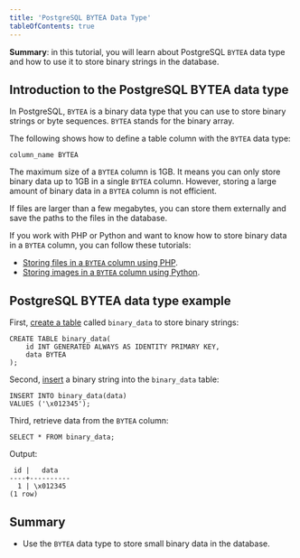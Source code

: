 ```yaml
---
title: 'PostgreSQL BYTEA Data Type'
tableOfContents: true
---
```


**Summary**: in this tutorial, you will learn about PostgreSQL `BYTEA` data type and how to use it to store binary strings in the database.



## Introduction to the PostgreSQL BYTEA data type



In PostgreSQL, `BYTEA` is a binary data type that you can use to store binary strings or byte sequences. `BYTEA` stands for the binary array.



The following shows how to define a table column with the `BYTEA` data type:



```
column_name BYTEA
```



The maximum size of a `BYTEA` column is 1GB. It means you can only store binary data up to 1GB in a single `BYTEA` column. However, storing a large amount of binary data in a `BYTEA` column is not efficient.



If files are larger than a few megabytes, you can store them externally and save the paths to the files in the database.



If you work with PHP or Python and want to know how to store binary data in a `BYTEA` column, you can follow these tutorials:



- [Storing files in a `BYTEA` column using PHP](https://www.postgresqltutorial.com/postgresql-php/postgresql-blob/).
- [Storing images in a `BYTEA` column using Python](https://www.postgresqltutorial.com/postgresql-python/blob/).


## PostgreSQL BYTEA data type example



First, [create a table](/docs/postgresql/postgresql-create-table) called `binary_data` to store binary strings:



```
CREATE TABLE binary_data(
    id INT GENERATED ALWAYS AS IDENTITY PRIMARY KEY,
    data BYTEA
);
```



Second, [insert](/docs/postgresql/postgresql-insert) a binary string into the `binary_data` table:



```
INSERT INTO binary_data(data)
VALUES ('\x012345');
```



Third, retrieve data from the `BYTEA` column:



```
SELECT * FROM binary_data;
```



Output:



```
 id |   data
----+----------
  1 | \x012345
(1 row)
```



## Summary



- Use the `BYTEA` data type to store small binary data in the database.

